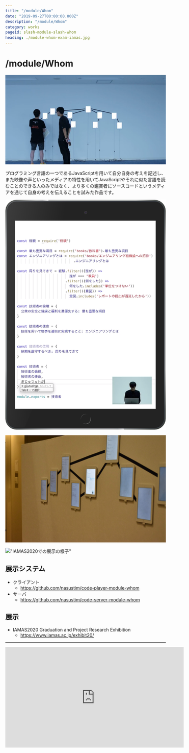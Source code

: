 ```yaml
---
title: "/module/Whom"
date: "2019-09-27T00:00:00.000Z"
description: "/module/Whom"
category: works
pageid: slash-module-slash-whom
headimg: ./module-whom-exam-iamas.jpg
---
```


# /module/Whom

![2019年9月の展示の様子](./module-whom.png "2019年9月の展示の様子")

プログラミング言語の一つであるJavaScriptを用いて自分自身の考えを記述し、また映像や声といったメディアの特性を用いてJavaScriptやそれに似た言語を読むことのできる人のみではなく、より多くの鑑賞者にソースコードというメディアを通じて自身の考えを伝えることを試みた作品です。

!["iPadの内の一つ"](./module-whom-ipad-00.png "iPadの内の一つ")

!["IAMAS修士作品バージョン - 私のコーディングする姿と声が付与された"](./module-whom-exam-iamas.jpg "IAMAS修士作品バージョン - 私のコーディングする姿と声が付与された")

!["IAMAS2020での展示の様子"](./module-whom-exhibit-iamas2020.jpg "IAMAS2020での展示の様子")

## 展示システム

- クライアント
    - https://github.com/nasustim/code-player-module-whom
- サーバ
    - https://github.com/nasustim/code-server-module-whom

## 展示

- IAMAS2020 Graduation and Project Research Exhibition
    - https://www.iamas.ac.jp/exhibit20/

-------


<iframe width="560" height="315" src="https://www.youtube.com/embed/0Nxng8d4PN4" frameborder="0" allow="accelerometer; autoplay; encrypted-media; gyroscope; picture-in-picture" allowfullscreen></iframe>
